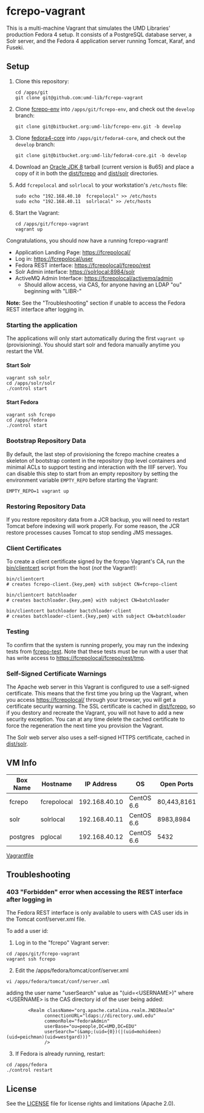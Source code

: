 # fcrepo-vagrant

This is a multi-machine Vagrant that simulates the UMD Libraries' production
Fedora 4 setup. It consists of a PostgreSQL database server, a Solr server, and
the Fedora 4 application server running Tomcat, Karaf, and Fuseki.

## Setup

1. Clone this repository:

    ```
    cd /apps/git
    git clone git@github.com:umd-lib/fcrepo-vagrant
    ```

2. Clone [fcrepo-env] into `/apps/git/fcrepo-env`, and check out the `develop`
   branch:
   
    ```
    git clone git@bitbucket.org:umd-lib/fcrepo-env.git -b develop
    ```
    
3. Clone [fedora4-core] into `/apps/git/fedora4-core`, and check out the `develop`
   branch:
   
   ```
   git clone git@bitbucket.org:umd-lib/fedora4-core.git -b develop
   ```
    
4. Download an [Oracle JDK 8][jdk] tarball (current version is 8u65) and place a
   copy of it in both the [dist/fcrepo](dist/fcrepo) and [dist/solr](dist/solr)
   directories.

5. Add `fcrepolocal` and `solrlocal` to your workstation's `/etc/hosts` file:

    ```
    sudo echo "192.168.40.10  fcrepolocal" >> /etc/hosts
    sudo echo "192.168.40.11  solrlocal" >> /etc/hosts
    ```

6. Start the Vagrant:

    ```
    cd /apps/git/fcrepo-vagrant
    vagrant up
    ```

Congratulations, you should now have a running fcrepo-vagrant!

* Application Landing Page: <https://fcrepolocal/>
* Log in: <https://fcrepolocal/user>
* Fedora REST interface: <https://fcrepolocal/fcrepo/rest>
* Solr Admin interface: <https://solrlocal:8984/solr>
* ActiveMQ Admin Interface: <https://fcrepolocal/activemq/admin>
  - Should allow access, via CAS, for anyone having an LDAP "ou" beginning with "LIBR-"

**Note:** See the "Troubleshooting" section if unable to access the Fedora REST interface after logging in.

### Starting the application 

The applications will only start automatically during the first `vagrant up` (provisioning). 
You should start solr and fedora manually anytime you restart the VM. 

#### Start Solr
```
vagrant ssh solr
cd /apps/solr/solr
./control start
```

#### Start Fedora
```
vagrant ssh fcrepo
cd /apps/fedora
./control start
```

### Bootstrap Repository Data

By default, the last step of provisioning the fcrepo machine creates a skeleton
of bootstrap content in the repository (top level containers and minimal ACLs to
support testing and interaction with the IIIF server). You can disable this step
to start from an empty repository by setting the environment variable `EMPTY_REPO`
before starting the Vagrant:

```
EMPTY_REPO=1 vagrant up
```

### Restoring Repository Data

If you restore repository data from a JCR backup, you will need to restart
Tomcat before indexing will work properly. For some reason, the JCR restore
processes causes Tomcat to stop sending JMS messages.

### Client Certificates

To create a client certificate signed by the fcrepo Vagrant's CA, run the
[bin/clientcert](bin/clientcert) script from the host (*not* the Vagrant!):

```
bin/clientcert
# creates fcrepo-client.{key,pem} with subject CN=fcrepo-client

bin/clientcert batchloader
# creates bactchloader.{key,pem} with subject CN=batchloader

bin/clientcert batchloader bactchloader-client
# creates batchloader-client.{key,pem} with subject CN=batchloader
```

### Testing

To confirm that the system is running properly, you may run the indexing tests
from [fcrepo-test]. Note that these tests must be run with a user that has write
access to <https://fcrepolocal/fcrepo/rest/tmp>.

### Self-Signed Certificate Warnings

The Apache web server in this Vagrant is configured to use a self-signed
certificate. This means that the first time you bring up the Vagrant, when you access <https://fcrepolocal/> through your browser, you will get a certificate 
security warning. The SSL certificate is cached in [dist/fcrepo](dist/fcrepo), so
if you destory and recreate the Vagrant, you will not have to add a new security exception. You can at any time delete the cached certificate to force the
regeneration the next time you provision the Vagrant.

The Solr web server also uses a self-signed HTTPS certificate, cached in [dist/solr](dist/solr).

## VM Info

|Box Name |Hostname   |IP Address   |OS        |Open Ports |
|---------|-----------|-------------|----------|-----------|
|fcrepo   |fcrepolocal|192.168.40.10|CentOS 6.6|80,443,8161|
|solr     |solrlocal  |192.168.40.11|CentOS 6.6|8983,8984  |
|postgres |pglocal    |192.168.40.12|CentOS 6.6|5432       |


[Vagrantfile](Vagrantfile)

## Troubleshooting

### 403 "Forbidden" error when accessing the REST interface after logging in

The Fedora REST interface is only available to users with CAS user ids in the Tomcat conf/server.xml file.

To add a user id:

1) Log in to the "fcrepo" Vagrant server:

```
cd /apps/git/fcrepo-vagrant
vagrant ssh fcrepo
```

2) Edit the /apps/fedora/tomcat/conf/server.xml

```
vi /apps/fedora/tomcat/conf/server.xml
```

adding the user name "userSearch" value as "(uid=\<USERNAME>)" where \<USERNAME> is the CAS directory id of the user being added:

```
        <Realm className="org.apache.catalina.realm.JNDIRealm"
              connectionURL="ldaps://directory.umd.edu"
              commonRole="fedoraAdmin"
              userBase="ou=people,DC=UMD,DC=EDU"
              userSearch="(&amp;(uid={0})(|(uid=mohideen)(uid=peichman)(uid=westgard)))"
              />
```

3) If Fedora is already running, restart:

```
cd /apps/fedora
./control restart
```


[jdk]: http://www.oracle.com/technetwork/java/javase/downloads/index-jsp-138363.html
[fcrepo-env]: https://github.com/umd-lib/fcrepo-env/tree/0.1.0
[fedora4-core]: https://bitbucket.org/umd-lib/fedora4-core
[fcrepo-test]: https://bitbucket.org/umd-lib/fcrepo-test

## License

See the [LICENSE](LICENSE.md) file for license rights and limitations (Apache 2.0).

